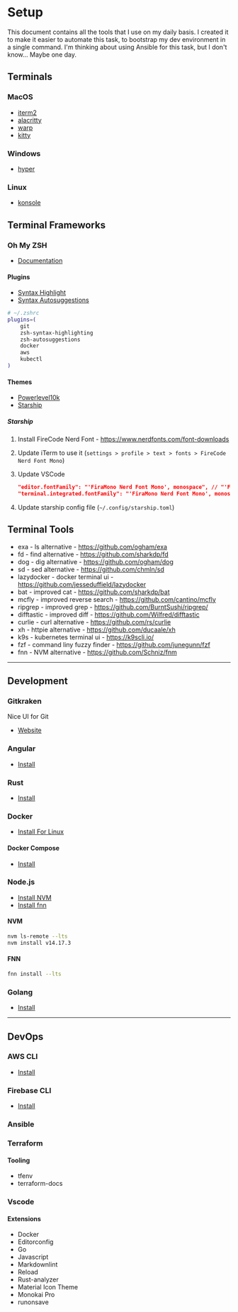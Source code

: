 # Setup

This document contains all the tools that I use on my daily basis. I created it to make it easier to automate this task, to bootstrap my dev environment in a single command. I'm thinking about using Ansible for this task, but I don't know... Maybe one day.

## Terminals

### MacOS

- [iterm2](https://iterm2.com/)
- [alacritty](https://alacritty.org/index.html)
- [warp](https://docs.warp.dev/)
- [kitty](https://github.com/kovidgoyal/kitty)

### Windows

- [hyper](https://hyper.is/)

### Linux

- [konsole](https://konsole.kde.org/)

## Terminal Frameworks

### Oh My ZSH

- [Documentation](https://github.com/ohmyzsh/ohmyzsh)

#### Plugins

- [Syntax Highlight](https://github.com/zsh-users/zsh-syntax-highlighting)
- [Syntax Autosuggestions](https://github.com/zsh-users/zsh-autosuggestions)

```sh
# ~/.zshrc
plugins=(
    git
    zsh-syntax-highlighting
    zsh-autosuggestions
    docker
    aws
    kubectl
)
```

#### Themes

- [Powerlevel10k](https://github.com/romkatv/powerlevel10k#oh-my-zsh)
- [Starship](https://starship.rs/)

##### Starship

1. Install FireCode Nerd Font - <https://www.nerdfonts.com/font-downloads>
2. Update iTerm to use it (`settings > profile > text > fonts > FireCode Nerd Font Mono`)
3. Update VSCode

   ```json
   "editor.fontFamily": "'FiraMono Nerd Font Mono', monospace", // "'Fira Code'",
   "terminal.integrated.fontFamily": "'FiraMono Nerd Font Mono', monospace",
   ```

4. Update starship config file (`~/.config/starship.toml`)

## Terminal Tools

- exa - ls alternative - <https://github.com/ogham/exa>
- fd - find alternative - <https://github.com/sharkdp/fd>
- dog - dig alternative - <https://github.com/ogham/dog>
- sd - sed alternative - <https://github.com/chmln/sd>
- lazydocker - docker terminal ui - <https://github.com/jesseduffield/lazydocker>
- bat - improved cat - <https://github.com/sharkdp/bat>
- mcfly - improved reverse search - <https://github.com/cantino/mcfly>
- ripgrep - improved grep - <https://github.com/BurntSushi/ripgrep/>
- difftastic - improved diff - <https://github.com/Wilfred/difftastic>
- curlie - curl alternative - <https://github.com/rs/curlie>
- xh - httpie alternative - <https://github.com/ducaale/xh>
- k9s - kubernetes terminal ui - <https://k9scli.io/>
- fzf - command liny fuzzy finder - <https://github.com/junegunn/fzf>
- fnn - NVM alternative - <https://github.com/Schniz/fnm>

---

## Development

### Gitkraken

Nice UI for Git

- [Website](https://www.gitkraken.com/)

### Angular

- [Install](https://angular.io/guide/setup-local#install-the-angular-cli)

### Rust

- [Install](https://www.rust-lang.org/tools/install)

### Docker

- [Install For Linux](https://docs.docker.com/engine/install/ubuntu/)

#### Docker Compose

- [Install](https://docs.docker.com/compose/install/)

### Node.js

- [Install NVM](https://github.com/nvm-sh/nvm)
- [Install fnn](https://github.com/Schniz/fnm)

#### NVM

```sh
nvm ls-remote --lts
nvm install v14.17.3
```

#### FNN

```sh
fnn install --lts
```

### Golang

- [Install](https://golang.org/doc/install)

---

## DevOps

### AWS CLI

- [Install](https://docs.aws.amazon.com/cli/latest/userguide/install-cliv2.html)

### Firebase CLI

- [Install](https://firebase.google.com/docs/cli#install-cli-mac-linux)

### Ansible

### Terraform

#### Tooling

- tfenv
- terraform-docs

### Vscode

#### Extensions

- Docker
- Editorconfig
- Go
- Javascript
- Markdownlint
- Reload
- Rust-analyzer
- Material Icon Theme
- Monokai Pro
- runonsave
